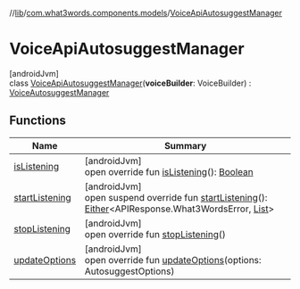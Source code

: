 //[lib](../../../index.md)/[com.what3words.components.models](../index.md)/[VoiceApiAutosuggestManager](index.md)

# VoiceApiAutosuggestManager

[androidJvm]\
class [VoiceApiAutosuggestManager](index.md)(**voiceBuilder**: VoiceBuilder) : [VoiceAutosuggestManager](../-voice-autosuggest-manager/index.md)

## Functions

| Name | Summary |
|---|---|
| [isListening](is-listening.md) | [androidJvm]<br>open override fun [isListening](is-listening.md)(): [Boolean](https://kotlinlang.org/api/latest/jvm/stdlib/kotlin/-boolean/index.html) |
| [startListening](start-listening.md) | [androidJvm]<br>open suspend override fun [startListening](start-listening.md)(): [Either](../-either/index.md)<APIResponse.What3WordsError, [List](https://kotlinlang.org/api/latest/jvm/stdlib/kotlin.collections/-list/index.html)<Suggestion>> |
| [stopListening](stop-listening.md) | [androidJvm]<br>open override fun [stopListening](stop-listening.md)() |
| [updateOptions](update-options.md) | [androidJvm]<br>open override fun [updateOptions](update-options.md)(options: AutosuggestOptions) |
